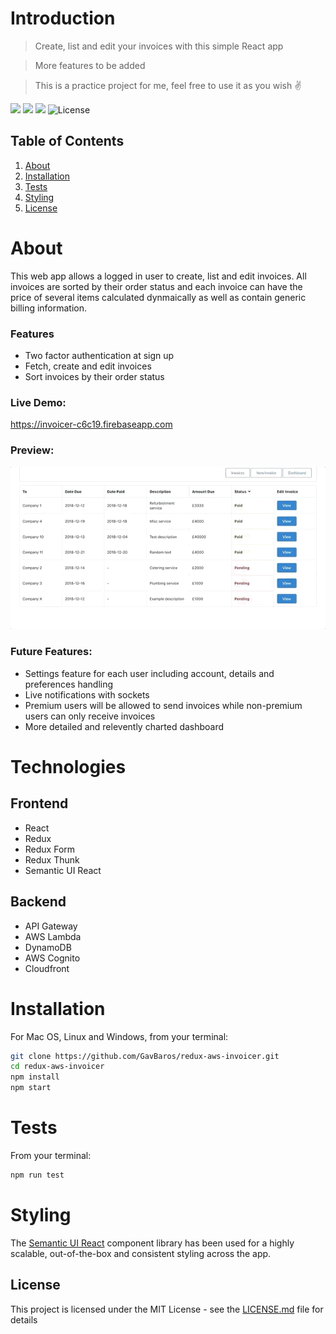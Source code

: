 # Introduction

> Create, list and edit your invoices with this simple React app

> More features to be added

> This is a practice project for me, feel free to use it as you wish :v:

![](https://img.shields.io/github/last-commit/GavBaros/redux-aws-invoicer.svg?style=flat)
![](https://img.shields.io/github/repo-size/GavBaros/redux-aws-invoicer.svg?style=flat)
![](https://img.shields.io/david/GavBaros/redux-aws-invoicer.svg?style=flat)
![License](http://img.shields.io/:license-mit-blue.svg?)

## Table of Contents

1. [About](#about)
1. [Installation](#installation)
1. [Tests](#tests)
1. [Styling](#styling)
1. [License](#license)


# About

This web app allows a logged in user to create, list and edit invoices. 
All invoices are sorted by their order status and each invoice can have the price of several items calculated dynmaically as well as contain generic billing information. 

### Features

- Two factor authentication at sign up
- Fetch, create and edit invoices
- Sort invoices by their order status

### Live Demo: 

https://invoicer-c6c19.firebaseapp.com


### Preview:

![](demo.gif)


### Future Features:

- Settings feature for each user including account, details and preferences handling
- Live notifications with sockets
- Premium users will be allowed to send invoices while non-premium users can only receive invoices
- More detailed and relevently charted dashboard





# Technologies

## Frontend
- React 
- Redux
- Redux Form
- Redux Thunk
- Semantic UI React

## Backend
- API Gateway
- AWS Lambda
- DynamoDB
- AWS Cognito
- Cloudfront

# Installation

For Mac OS, Linux and Windows, from your terminal:

```sh
git clone https://github.com/GavBaros/redux-aws-invoicer.git
cd redux-aws-invoicer
npm install
npm start
```

# Tests

From your terminal:

```sh
npm run test
```

# Styling

[2]: https://github.com/Semantic-Org/Semantic-UI-React

The [Semantic UI React][2] component library has been used for a highly scalable, out-of-the-box and consistent styling across the app. 


## License

This project is licensed under the MIT License - see the [LICENSE.md](LICENSE.md) file for details





